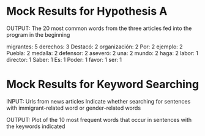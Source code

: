 # Mock Results for Hypothesis A


OUTPUT:
The 20 most common words from the three articles fed into the program in the beginning


migrantes: 5
derechos: 3
Destacó: 2
organización: 2
Por: 2
ejemplo: 2
Puebla: 2
medalla: 2
defensor: 2
aseveró: 2
una: 2
mundo: 2
haga: 2
labor: 1
director: 1
Saber: 1
Es: 1
Poder: 1
favor: 1
ser: 1


# Mock Results for Keyword Searching


INPUT:
Urls from news articles
Indicate whether searching for sentences with immigrant-related word or gender-related words


OUTPUT:
Plot of the 10 most frequent words that occur in sentences with the keywords indicated
